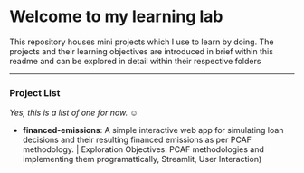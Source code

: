 # Welcome to my learning lab
This repository houses mini projects which I use to learn by doing. The projects and their learning objectives are introduced in brief within this readme and can be explored in detail within their respective folders 

--- 
### Project List
*Yes, this is a list of one for now. :relaxed:*
* **financed-emissions**: A simple interactive web app for simulating loan decisions and their resulting financed emissions as per PCAF methodology. | Exploration Objectives: PCAF methodologies and implementing them programattically, Streamlit, User Interaction)

